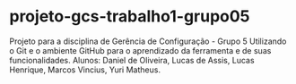 # projeto-gcs-trabalho1-grupo05
Projeto para a disciplina de Gerência de Configuração - Grupo 5
Utilizando o Git e o ambiente GitHub para o aprendizado da ferramenta e de suas funcionalidades.
Alunos:
Daniel de Oliveira,
Lucas de Assis,
Lucas Henrique,
Marcos Vincius,
Yuri Matheus.
